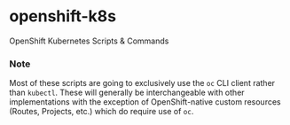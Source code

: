 # openshift-k8s
OpenShift Kubernetes Scripts &amp; Commands

### Note
Most of these scripts are going to exclusively use the `oc` CLI client rather than `kubectl`.
These will generally be interchangeable with other implementations with the exception of
OpenShift-native custom resources (Routes, Projects, etc.) which do require use of `oc`.
